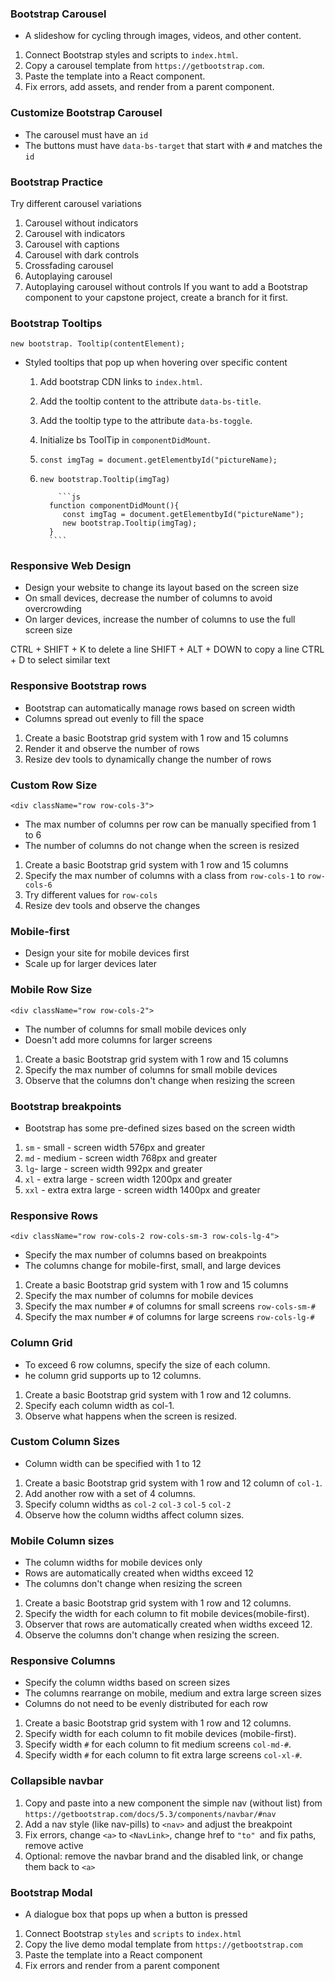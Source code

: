 ### Bootstrap Carousel
- A slideshow for cycling through images, videos, and other content.
  
1. Connect Bootstrap styles and scripts to `index.html`.
2. Copy a carousel template from `https://getbootstrap.com`.
3. Paste the template into a React component.
4. Fix errors, add assets, and render from a parent component.

### Customize Bootstrap Carousel
- The carousel must have an `id`
- The buttons must have `data-bs-target` that start with `#` and matches the `id`

### Bootstrap Practice
Try different carousel variations
1. Carousel without indicators
2. Carousel with indicators
3. Carousel with captions
4. Carousel with dark controls
5. Crossfading carousel
6. Autoplaying carousel
7. Autoplaying carousel without controls
If you want to add a Bootstrap component to your capstone project,
create a branch for it first.

### Bootstrap Tooltips
`new bootstrap. Tooltip(contentElement);`

- Styled tooltips that pop up when hovering over specific content

   1. Add bootstrap CDN links to `index.html`.
   2. Add the tooltip content to the attribute `data-bs-title`.
   3. Add the tooltip type to the attribute `data-bs-toggle`.
   4. Initialize bs ToolTip in `componentDidMount`.
   5. `const imgTag = document.getElementbyId("pictureName);`
   6. `new bootstrap.Tooltip(imgTag)`
    
              ```js
            function componentDidMount(){
               const imgTag = document.getElementbyId("pictureName");
               new bootstrap.Tooltip(imgTag);
            }
            ````

### Responsive Web Design
- Design your website to change its layout based on the screen size
- On small devices, decrease the number of columns to avoid overcrowding
- On larger devices, increase the number of columns to use the full screen size

CTRL + SHIFT + K to delete a line
SHIFT + ALT + DOWN to copy a line
CTRL + D to select similar text


### Responsive Bootstrap rows
- Bootstrap can automatically manage rows based on screen width
- Columns spread out evenly to fill the space
  
1. Create a basic Bootstrap grid system with 1 row and 15 columns
2. Render it and observe the number of rows
3. Resize dev tools to dynamically change the number of rows

### Custom Row Size
`<div className="row row-cols-3">`
- The max number of columns per row can be manually specified from 1 to 6
- The number of columns do not change when the screen is resized
1. Create a basic Bootstrap grid system with 1 row and 15 columns
2. Specify the max number of columns with a class from `row-cols-1` to `row-cols-6`
3. Try different values for `row-cols`
4. Resize dev tools and observe the changes

### Mobile-first
- Design your site for mobile devices first
- Scale up for larger devices later

### Mobile Row Size
`<div className="row row-cols-2">`
- The number of columns for small mobile devices only
- Doesn't add more columns for larger screens
  
1. Create a basic Bootstrap grid system with 1 row and 15 columns
2. Specify the max number of columns for small mobile devices
3. Observe that the columns don't change when resizing the screen

### Bootstrap breakpoints
- Bootstrap has some pre-defined sizes based on the screen width
  
1. `sm` - small - screen width 576px and greater
2. `md` - medium - screen width 768px and greater
3. `lg`- large - screen width 992px and greater
4. `xl` - extra large - screen width 1200px and greater
5. `xxl` - extra extra large - screen width 1400px and greater

### Responsive Rows
`<div className="row row-cols-2 row-cols-sm-3 row-cols-lg-4">`
- Specify the max number of columns based on breakpoints
- The columns change for mobile-first, small, and large devices

1. Create a basic Bootstrap grid system with 1 row and 15 columns
2. Specify the max number of columns for mobile devices
3. Specify the max number `#` of columns for small screens `row-cols-sm-#`
4. Specify the max number `#` of columns for large screens `row-cols-lg-#`

### Column Grid
- To exceed 6 row columns, specify the size of each column.
- he column grid supports up to 12 columns.

1.  Create a basic Bootstrap grid system with 1 row and 12 columns.
2.  Specify each column width as col-1.
3.  Observe what happens when the screen is resized.

### Custom Column Sizes
- Column width can be specified with 1 to 12

1. Create a basic Bootstrap grid system with 1 row and 12 column of `col-1`.
2. Add another row with a set of 4 columns.
3. Specify column widths as `col-2` `col-3` `col-5` `col-2`
4. Observe how the column widths affect column sizes.

### Mobile Column sizes
- The column widths for mobile devices only
- Rows are automatically created when widths exceed 12
- The columns don't change when resizing the screen

1. Create a basic Bootstrap grid system with 1 row and 12 columns.
2.  Specify the width for each column to fit mobile devices(mobile-first).
3.  Observer that rows are automatically created when widths exceed 12.
4. Observe the columns don't change when resizing the screen.

### Responsive Columns
- Specify the column widths based on screen sizes
- The columns rearrange on mobile, medium and extra large screen sizes
- Columns do not need to be evenly distributed for each row

1.  Create a basic Bootstrap grid system with 1 row and 12 columns.
2.  Specify width for each column to fit mobile devices (mobile-first).
3.  Specify width `#` for each column to fit medium screens `col-md-#`.
4.  Specify width `#` for each column to fit extra large screens `col-xl-#`.

### Collapsible navbar
1. Copy and paste into a new component the simple nav (without list) from
`https://getbootstrap.com/docs/5.3/components/navbar/#nav`
2. Add a nav style (like nav-pills) to `<nav>` and adjust the breakpoint
3. Fix errors, change `<a>` to `<NavLink>`, change href to `"to" `and fix paths, remove active
4. Optional: remove the navbar brand and the disabled link, or change them back to `<a>`
​
### Bootstrap Modal
- A dialogue box that pops up when a button is pressed

1. Connect Bootstrap `styles` and `scripts` to `index.html`
2. Copy the live demo modal template from `https://getbootstrap.com`
3. Paste the template into a React component
4. Fix errors and render from a parent component


